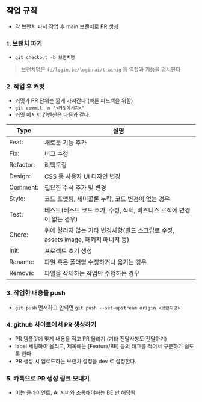 ## 작업 규칙
- 각 브랜치 파서 작업 후 main 브랜치로 PR 생성 

### 1. 브랜치 파기
- `git checkout -b 브랜치명`
> 브랜치명은 `fe/login`, `be/login` `ai/trainig` 등 역할과 기능을 명시한다

### 2. 작업 후 커밋
- 커밋과 PR 단위는 짧게 가져간다 (빠른 피드백을 위함)
- `git commit -m "<커밋메시지>"`
- 커밋 메시지 컨벤션은 다음과 같다.

| **Type** | **설명** |
| --- | --- |
| Feat: | 새로운 기능 추가 |
| Fix: | 버그 수정 |
| Refactor: | 리팩토링 |
| Design: | CSS 등 사용자 UI 디자인 변경 |
| Comment: | 필요한 주석 추가 및 변경 |
| Style: | 코드 포맷팅, 세미콜론 누락, 코드 변경이 없는 경우 |
| Test: | 테스트(테스트 코드 추가, 수정, 삭제, 비즈니스 로직에 변경이 없는 경우) |
| Chore: | 위에 걸리지 않는 기타 변경사항(빌드 스크립트 수정, assets image, 패키지 매니저 등) |
| Init: | 프로젝트 초기 생성 |
| Rename: | 파일 혹은 폴더명 수정하거나 옮기는 경우 |
| Remove: | 파일을 삭제하는 작업만 수행하는 경우 |

### 3. 작업한 내용들 push
- `git push` 먼저하고 안되면 `git push --set-upstream origin <브랜치명>`

### 4. github 사이트에서 PR 생성하기
- PR 템플릿에 맞게 내용을 적고 PR 올리기 (기타 전달사항도 전달하기)
- label 세팅하여 올리고, 제목에는 [Feature/BE] 등의 태그를 적어서 구분하기 쉽도록 한다
- PR 생성 시 업로드하는 브랜치 설정을 dev 로 설정한다.

### 5. 카톡으로 PR 생성 링크 보내기
- 이는 클라이언트, AI 서버와 소통해야하는 BE 만 해당됨
